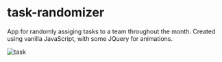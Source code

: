 # task-randomizer
App for randomly assiging tasks to a team throughout the month. Created using vanilla JavaScript, with some JQuery for animations.

![task](https://user-images.githubusercontent.com/13856517/37297802-f92a03e8-25f4-11e8-8e7c-5ba86355c68e.JPG)

